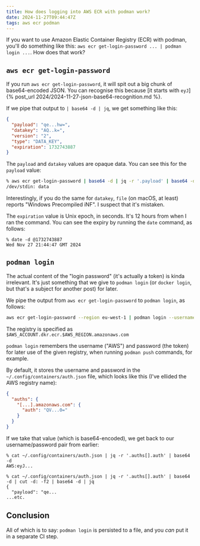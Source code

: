```yaml
---
title: How does logging into AWS ECR with podman work?
date: 2024-11-27T09:44:47Z
tags: aws ecr podman
---
```


If you want to use Amazon Elastic Container Registry (ECR) with podman, you'll do something like this: `aws ecr
get-login-password ... | podman login ...`. How does that work?

## `aws ecr get-login-password`

If you run `aws ecr get-login-password`, it will spit out a big chunk of base64-encoded JSON. You can recognise this because [it starts with `eyJ`]{% post_url 2024/2024-11-27-json-base64-recognition.md %}.

If we pipe that output to `| base64 -d | jq`, we get something like this:

```json
{
  "payload": "qe...hw=",
  "datakey": "AQ..k=",
  "version": "2",
  "type": "DATA_KEY",
  "expiration": 1732743887
}
```

The `payload` and `datakey` values are opaque data. You can see this for the `payload` value:

```sh
% aws ecr get-login-password | base64 -d | jq -r '.payload' | base64 -d | file -
/dev/stdin: data
```

Interestingly, if you do the same for `datakey`, `file` (on macOS, at least) reports "Windows Precompiled iNF". I
suspect that it's mistaken.

The `expiration` value is Unix epoch, in seconds. It's 12 hours from when I ran the command. You can see the expiry by
running the `date` command, as follows:

```
% date -d @1732743887
Wed Nov 27 21:44:47 GMT 2024
```

## `podman login`

The actual content of the "login password" (it's actually a token) is kinda irrelevant. It's just something that we give
to `podman login` (or `docker login`, but that's a subject for another post) for later.

We pipe the output from `aws ecr get-login-password` to `podman login`, as follows:

```sh
aws ecr get-login-password --region eu-west-1 | podman login --username AWS --password-stdin "$ECR_REGISTRY"
```

The registry is specified as `$AWS_ACCOUNT.dkr.ecr.$AWS_REGION.amazonaws.com`

`podman login` remembers the username ("AWS") and password (the token) for later use of the given registry, when running
`podman push` commands, for example.

By default, it stores the username and password in the `~/.config/containers/auth.json` file, which looks like this
(I've ellided the AWS registry name):

```json
{
  "auths": {
    "[...].amazonaws.com": {
      "auth": "QV...0="
    }
  }
}
```

If we take that value (which is base64-encoded), we get back to our username/password pair from earlier:

```
% cat ~/.config/containers/auth.json | jq -r '.auths[].auth' | base64 -d
AWS:eyJ...
```

```
% cat ~/.config/containers/auth.json | jq -r '.auths[].auth' | base64 -d | cut -d: -f2 | base64 -d | jq
{
  "payload": "qe...
...etc.
```

## Conclusion

All of which is to say: `podman login` is persisted to a file, and you _can_ put it in a separate CI step.